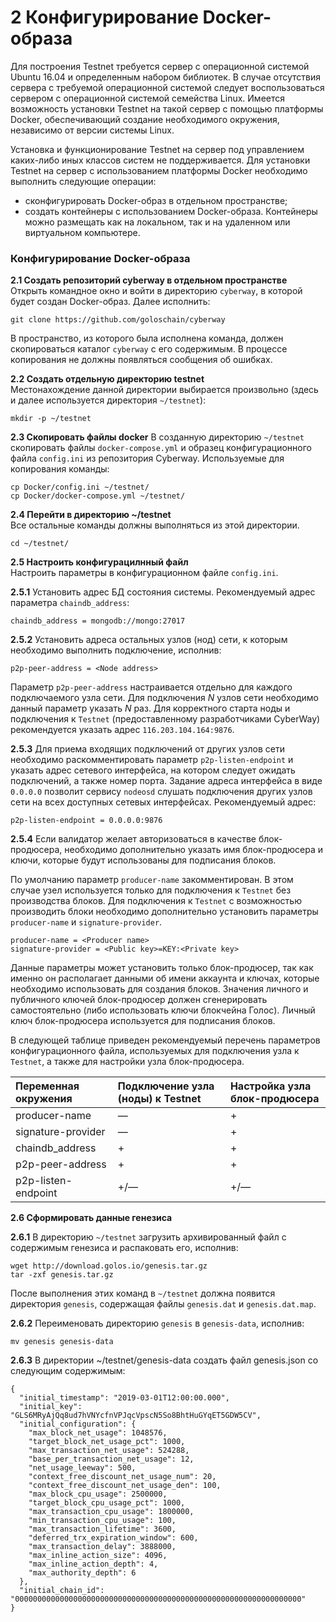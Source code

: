 # 2 Конфигурирование Docker-образа
Для построения Testnet требуется сервер с операционной системой Ubuntu 16.04 и определенным набором библиотек. В случае отсутствия сервера с требуемой операционной системой следует воспользоваться сервером с операционной системой семейства Linux. Имеется возможность установки Testnet на такой сервер с помощью платформы Docker, обеспечивающий создание необходимого окружения, независимо от версии системы Linux.  

Установка и функционирование Testnet на сервер под управлением каких-либо иных классов систем не поддерживается.
Для установки Testnet  на сервер с использованием платформы Docker необходимо выполнить следующие операции:
  * сконфигурировать Docker-образ в отдельном пространстве;  
  * создать контейнеры с использованием Docker-образа. Контейнеры можно размещать как на локальном, так и на удаленном или виртуальном компьютере.
  
### Конфигурирование Docker-образа
**2.1 Создать репозиторий cyberway в отдельном пространстве**  
Открыть командное окно и войти в директорию `cyberway`, в которой будет создан Docker-образ. Далее исполнить:
```
git clone https://github.com/goloschain/cyberway
```
В пространство, из которого была исполнена команда, должен скопироваться каталог `cyberway` с его содержимым. В процессе копирования не должны появляться сообщения об ошибках.  

**2.2 Создать отдельную директорию testnet**  
Местонахождение данной директории выбирается произвольно (здесь и далее используется директория `~/testnet`):
```
mkdir -p ~/testnet
```
**2.3 Скопировать файлы docker**  В созданную директорию `~/testnet` скопировать файлы `docker-compose.yml` и образец конфигурационного файла `config.ini` из репозитория Cyberway. Используемые для копирования команды:
```
cp Docker/config.ini ~/testnet/
cp Docker/docker-compose.yml ~/testnet/
```
**2.4 Перейти в директорию ~/testnet**  
Все остальные команды должны выполняться из этой директории.
```
cd ~/testnet/
```
**2.5 Настроить конфигурацилнный файл**  
Настроить параметры в конфигурационном файле `config.ini`.  

**2.5.1** Установить адрес БД состояния системы. Рекомендуемый адрес параметра `chaindb_address`:
```
chaindb_address = mongodb://mongo:27017
``` 
**2.5.2** Установить адреса остальных узлов (нод) сети, к которым необходимо выполнить подключение, исполнив:
```
p2p-peer-address = <Node address>
```
Параметр `p2p-peer-address` настраивается отдельно для каждого подключаемого узла сети. Для подключения *N* узлов сети необходимо данный параметр указать *N* раз. Для корректного старта ноды и подключения к `Testnet` (предоставленному разработчиками CyberWay) рекомендуется указать адрес `116.203.104.164:9876`.  

**2.5.3** Для приема входящих подключений от других узлов сети необходимо раскомментировать параметр `p2p-listen-endpoint` и указать адрес сетевого интерфейса, на котором следует ожидать подключений, а также номер порта. Задание адреса интерфейса в виде `0.0.0.0` позволит сервису `nodeosd` слушать подключения других узлов сети на всех доступных сетевых интерфейсах. Рекомендуемый адрес:
```
p2p-listen-endpoint = 0.0.0.0:9876
```
**2.5.4** Если валидатор желает авторизоваться в качестве блок-продюсера, необходимо дополнительно указать имя блок-продюсера и ключи, которые будут использованы для подписания блоков.  

По умолчанию параметр `producer-name` закомментирован. В этом случае узел используется только для подключения к `Testnet` без производства блоков. Для подключения к `Testnet` с возможностью производить блоки необходимо дополнительно установить параметры `producer-name` и `signature-provider`.
```
producer-name = <Producer name>
signature-provider = <Public key>=KEY:<Private key>
```
Данные параметры может установить только блок-продюсер, так как именно он располагает данными об имени аккаунта и ключах, которые необходимо использовать для создания блоков. Значения личного и публичного ключей блок-продюсер должен сгенерировать самостоятельно (либо использовать ключи блокчейна Голос). Личный ключ блок-продюсера используется для подписания блоков.  

В следующей таблице приведен рекомендуемый перечень параметров конфигурационного файла, используемых для подключения узла к `Testnet`, а также для настройки узла блок-продюсера.  

Переменная окружения | Подключение узла (ноды) к Testnet | Настройка узла блок-продюсера  
:-----------|:-------|:-------  
producer-name | — | +  
signature-provider | — | +  
chaindb_address | + | +  
p2p-peer-address | + | +  
p2p-listen-endpoint | +/— | +/—  

**2.6 Сформировать данные генезиса**   

**2.6.1** В директорию `~/testnet` загрузить архивированный файл с содержимым генезиса и распаковать его, исполнив:  
```
wget http://download.golos.io/genesis.tar.gz
tar -zxf genesis.tar.gz
```
После выполнения этих команд в `~/testnet` должна появится директория `genesis`, содержащая файлы `genesis.dat` и `genesis.dat.map`.

**2.6.2** Переименовать директорию `genesis` в `genesis-data`, исполнив:
```
mv genesis genesis-data
```

**2.6.3** В директории ~/testnet/genesis-data создать файл genesis.json со следующим содержимым:
```
{
  "initial_timestamp": "2019-03-01T12:00:00.000",
  "initial_key": "GLS6MRyAjQq8ud7hVNYcfnVPJqcVpscN5So8BhtHuGYqET5GDW5CV",
  "initial_configuration": {
    "max_block_net_usage": 1048576,
    "target_block_net_usage_pct": 1000,
    "max_transaction_net_usage": 524288,
    "base_per_transaction_net_usage": 12,
    "net_usage_leeway": 500,
    "context_free_discount_net_usage_num": 20,
    "context_free_discount_net_usage_den": 100,
    "max_block_cpu_usage": 2500000,
    "target_block_cpu_usage_pct": 1000,
    "max_transaction_cpu_usage": 1800000,
    "min_transaction_cpu_usage": 100,
    "max_transaction_lifetime": 3600,
    "deferred_trx_expiration_window": 600,
    "max_transaction_delay": 3888000,
    "max_inline_action_size": 4096,
    "max_inline_action_depth": 4,
    "max_authority_depth": 6
  },
  "initial_chain_id": "0000000000000000000000000000000000000000000000000000000000000000"
}
```